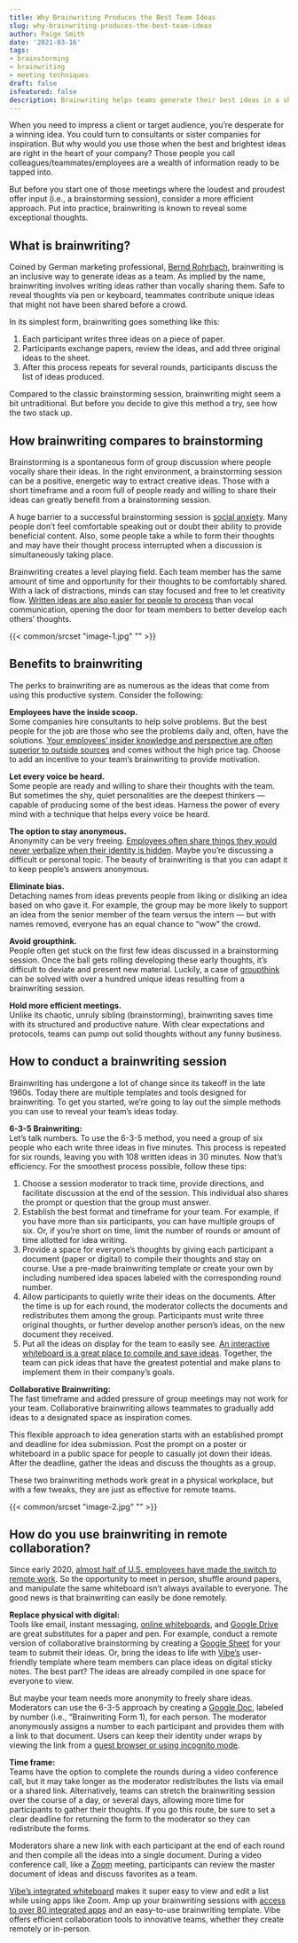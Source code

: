 ```yaml
---
title: Why Brainwriting Produces the Best Team Ideas
slug: why-brainwriting-produces-the-best-team-ideas
author: Paige Smith
date: '2021-03-16'
tags:
- brainstorming
- brainwriting
- meeting techniques
draft: false
isfeatured: false
description: Brainwriting helps teams generate their best ideas in a short amount of time. Learn why you should try it today.
---
```


When you need to impress a client or target audience, you’re desperate for a winning idea. You could turn to consultants or sister companies for inspiration. But why would you use those when the best and brightest ideas are right in the heart of your company? Those people you call colleagues/teammates/employees are a wealth of information ready to be tapped into.

But before you start one of those meetings where the loudest and proudest offer input (i.e., a brainstorming session), consider a more efficient approach. Put into practice, brainwriting is known to reveal some exceptional thoughts.

## What is brainwriting?

Coined by German marketing professional, [Bernd Rohrbach](https://www.agilealliance.org/resources/experience-reports/brainwriting-the-team-hack-to-generating-better-ideas/#:~:text=A%20German%20marketing%20professional%20named,in%205%2Dminute%20time%20blocks.), brainwriting is an inclusive way to generate ideas as a team. As implied by the name, brainwriting involves writing ideas rather than vocally sharing them. Safe to reveal thoughts via pen or keyboard, teammates contribute unique ideas that might not have been shared before a crowd.

In its simplest form, brainwriting goes something like this: 

1. Each participant writes three ideas on a piece of paper.
2. Participants exchange papers, review the ideas, and add three original ideas to the sheet.
3. After this process repeats for several rounds, participants discuss the list of ideas produced.

Compared to the classic brainstorming session, brainwriting might seem a bit untraditional. But before you decide to give this method a try, see how the two stack up. 

## How brainwriting compares to brainstorming

Brainstorming is a spontaneous form of group discussion where people vocally share their ideas. In the right environment, a brainstorming session can be a positive, energetic way to extract creative ideas. Those with a short timeframe and a room full of people ready and willing to share their ideas can greatly benefit from a brainstorming session.

A huge barrier to a successful brainstorming session is [social anxiety](https://hbr.org/2019/09/how-to-support-an-employee-with-social-anxiety). Many people don’t feel comfortable speaking out or doubt their ability to provide beneficial content. Also, some people take a while to form their thoughts and may have their thought process interrupted when a discussion is simultaneously taking place.

Brainwriting creates a level playing field. Each team member has the same amount of time and opportunity for their thoughts to be comfortably shared. With a lack of distractions, minds can stay focused and free to let creativity flow. [Written ideas are also easier for people to process](https://www.lifesavvy.com/19204/why-you-remember-things-better-when-you-write-them-down/) than vocal communication, opening the door for team members to better develop each others’ thoughts.

{{< common/srcset "image-1.jpg" "" >}}

## Benefits to brainwriting

The perks to brainwriting are as numerous as the ideas that come from using this productive system. Consider the following:

**Employees have the inside scoop.**  
Some companies hire consultants to help solve problems. But the best people for the job are those who see the problems daily and, often, have the solutions. [Your employees’ insider knowledge and perspective are often superior to outside sources](https://www.businessinsider.com/why-we-all-hate-consultants-and-why-its-okay-2011-6) and comes without the high price tag. Choose to add an incentive to your team’s brainwriting to provide motivation.

**Let every voice be heard.**  
Some people are ready and willing to share their thoughts with the team. But sometimes the shy, quiet personalities are the deepest thinkers — capable of producing some of the best ideas. Harness the power of every mind with a technique that helps every voice be heard.

**The option to stay anonymous.**  
Anonymity can be very freeing. [Employees often share things they would never verbalize when their identity is hidden](https://blog.betterworks.com/6-reasons-anonymous-employee-feedback-will-improve-engagement/). Maybe you’re discussing a difficult or personal topic. The beauty of brainwriting is that you can adapt it to keep people’s answers anonymous.

**Eliminate bias.**  
Detaching names from ideas prevents people from liking or disliking an idea based on who gave it. For example, the group may be more likely to support an idea from the senior member of the team versus the intern — but with names removed, everyone has an equal chance to “wow” the crowd.

**Avoid groupthink.**  
People often get stuck on the first few ideas discussed in a brainstorming session. Once the ball gets rolling developing these early thoughts, it’s difficult to deviate and present new material. Luckily, a case of [groupthink](https://www.indeed.com/career-advice/career-development/groupthink-in-workplace) can be solved with over a hundred unique ideas resulting from a brainwriting session.

**Hold more efficient meetings.**  
Unlike its chaotic, unruly sibling (brainstorming), brainwriting saves time with its structured and productive nature. With clear expectations and protocols, teams can pump out solid thoughts without any funny business. 

## How to conduct a brainwriting session

Brainwriting has undergone a lot of change since its takeoff in the late 1960s. Today there are multiple templates and tools designed for brainwriting. To get you started, we’re going to lay out the simple methods you can use to reveal your team’s ideas today.

**6-3-5 Brainwriting:**  
Let’s talk numbers. To use the 6-3-5 method, you need a group of six people who each write three ideas in five minutes. This process is repeated for six rounds, leaving you with 108 written ideas in 30 minutes. Now that’s efficiency. For the smoothest process possible, follow these tips: 

1. Choose a session moderator to track time, provide directions, and facilitate discussion at the end of the session. This individual also shares the prompt or question that the group must answer.
2. Establish the best format and timeframe for your team. For example, if you have more than six participants, you can have multiple groups of six. Or, if you’re short on time, limit the number of rounds or amount of time allotted for idea writing.
3. Provide a space for everyone’s thoughts by giving each participant a document (paper or digital) to compile their thoughts and stay on course. Use a pre-made brainwriting template or create your own by including numbered idea spaces labeled with the corresponding round number.
4. Allow participants to quietly write their ideas on the documents. After the time is up for each round, the moderator collects the documents and redistributes them among the group. Participants must write three original thoughts, or further develop another person’s ideas, on the new document they received.
5. Put all the ideas on display for the team to easily see. [An interactive whiteboard is a great place to compile and save ideas](https://vibe.us/). Together, the team can pick ideas that have the greatest potential and make plans to implement them in their company’s goals.

**Collaborative Brainwriting:**  
The fast timeframe and added pressure of group meetings may not work for your team. Collaborative brainwriting allows teammates to gradually add ideas to a designated space as inspiration comes.

This flexible approach to idea generation starts with an established prompt and deadline for idea submission. Post the prompt on a poster or whiteboard in a public space for people to casually jot down their ideas. After the deadline, gather the ideas and discuss the thoughts as a group.

These two brainwriting methods work great in a physical workplace, but with a few tweaks, they are just as effective for remote teams.

{{< common/srcset "image-2.jpg" "" >}}

## How do you use brainwriting in remote collaboration?

Since early 2020, [almost half of U.S. employees have made the switch to remote work](https://www.statista.com/statistics/1122987/change-in-remote-work-trends-after-covid-in-usa/). So the opportunity to meet in person, shuffle around papers, and manipulate the same whiteboard isn’t always available to everyone. The good news is that brainwriting can easily be done remotely.

**Replace physical with digital:**  
Tools like email, instant messaging, [online whiteboards](https://vibe.us/), and [Google Drive](https://www.google.com/intl/en_in/drive/) are great substitutes for a paper and pen. For example, conduct a remote version of collaborative brainstorming by creating a [Google Sheet](https://www.google.com/sheets/about/) for your team to submit their ideas. Or, bring the ideas to life with [Vibe’s](https://vibe.us/) user-friendly template where team members can place ideas on digital sticky notes. The best part? The ideas are already compiled in one space for everyone to view.

But maybe your team needs more anonymity to freely share ideas. Moderators can use the 6-3-5 approach by creating a [Google Doc](https://www.google.com/docs/about/), labeled by number (i.e., “Brainwriting Form 1), for each person. The moderator anonymously assigns a number to each participant and provides them with a link to that document. Users can keep their identity under wraps by viewing the link from a [guest browser or using incognito mode](https://docstips.com/how-to-view-google-docs-anonymously/#:~:text=If%20you%20open%20the%20shared,%2C%20Linux%2C%20or%20Chrome%20OS.). 

**Time frame:**  
Teams have the option to complete the rounds during a video conference call, but it may take longer as the moderator redistributes the lists via email or a shared link. Alternatively, teams can stretch the brainwriting session over the course of a day, or several days, allowing more time for participants to gather their thoughts. If you go this route, be sure to set a clear deadline for returning the form to the moderator so they can redistribute the forms.

Moderators share a new link with each participant at the end of each round and then compile all the ideas into a single document. During a video conference call, like a [Zoom](https://zoom.us/) meeting, participants can review the master document of ideas and discuss favorites as a team.

[Vibe’s integrated whiteboard](https://vibe.us/) makes it super easy to view and edit a list while using apps like Zoom. Amp up your brainwriting sessions with [access to over 80 integrated apps](https://vibe.us/android-app-store/) and an easy-to-use brainwriting template. Vibe offers efficient collaboration tools to innovative teams, whether they create remotely or in-person.
